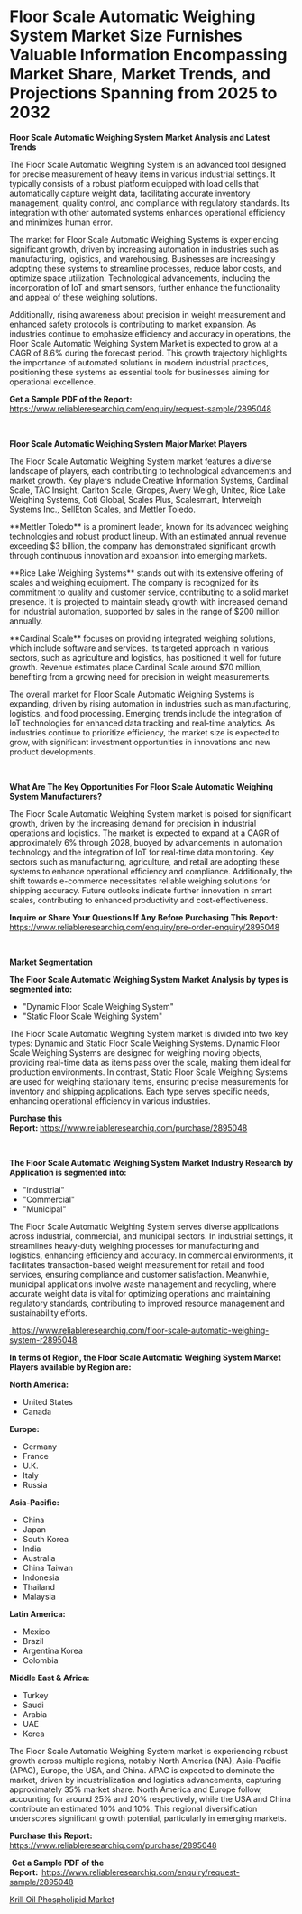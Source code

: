 <p><h1>Floor Scale Automatic Weighing System Market Size Furnishes Valuable Information Encompassing Market Share, Market Trends, and Projections Spanning from 2025 to 2032</h1></p><p><strong>Floor Scale Automatic Weighing System Market Analysis and Latest Trends</strong></p>
<p><p>The Floor Scale Automatic Weighing System is an advanced tool designed for precise measurement of heavy items in various industrial settings. It typically consists of a robust platform equipped with load cells that automatically capture weight data, facilitating accurate inventory management, quality control, and compliance with regulatory standards. Its integration with other automated systems enhances operational efficiency and minimizes human error.</p><p>The market for Floor Scale Automatic Weighing Systems is experiencing significant growth, driven by increasing automation in industries such as manufacturing, logistics, and warehousing. Businesses are increasingly adopting these systems to streamline processes, reduce labor costs, and optimize space utilization. Technological advancements, including the incorporation of IoT and smart sensors, further enhance the functionality and appeal of these weighing solutions.</p><p>Additionally, rising awareness about precision in weight measurement and enhanced safety protocols is contributing to market expansion. As industries continue to emphasize efficiency and accuracy in operations, the Floor Scale Automatic Weighing System Market is expected to grow at a CAGR of 8.6% during the forecast period. This growth trajectory highlights the importance of automated solutions in modern industrial practices, positioning these systems as essential tools for businesses aiming for operational excellence.</p></p>
<p><strong>Get a Sample PDF of the Report:&nbsp;</strong> <a href="https://www.reliableresearchiq.com/enquiry/request-sample/2895048?utm_campaign=3444&utm_medium=2&utm_source=Github&utm_content=ia&utm_term=15032025&utm_id=floor-scale-automatic-weighing-system">https://www.reliableresearchiq.com/enquiry/request-sample/2895048</a></p>
<p>&nbsp;</p>
<p><strong>Floor Scale Automatic Weighing System Major Market Players</strong></p>
<p><p>The Floor Scale Automatic Weighing System market features a diverse landscape of players, each contributing to technological advancements and market growth. Key players include Creative Information Systems, Cardinal Scale, TAC Insight, Carlton Scale, Giropes, Avery Weigh, Unitec, Rice Lake Weighing Systems, Coti Global, Scales Plus, Scalesmart, Interweigh Systems Inc., SellEton Scales, and Mettler Toledo.</p><p>**Mettler Toledo** is a prominent leader, known for its advanced weighing technologies and robust product lineup. With an estimated annual revenue exceeding $3 billion, the company has demonstrated significant growth through continuous innovation and expansion into emerging markets.</p><p>**Rice Lake Weighing Systems** stands out with its extensive offering of scales and weighing equipment. The company is recognized for its commitment to quality and customer service, contributing to a solid market presence. It is projected to maintain steady growth with increased demand for industrial automation, supported by sales in the range of $200 million annually.</p><p>**Cardinal Scale** focuses on providing integrated weighing solutions, which include software and services. Its targeted approach in various sectors, such as agriculture and logistics, has positioned it well for future growth. Revenue estimates place Cardinal Scale around $70 million, benefiting from a growing need for precision in weight measurements.</p><p>The overall market for Floor Scale Automatic Weighing Systems is expanding, driven by rising automation in industries such as manufacturing, logistics, and food processing. Emerging trends include the integration of IoT technologies for enhanced data tracking and real-time analytics. As industries continue to prioritize efficiency, the market size is expected to grow, with significant investment opportunities in innovations and new product developments.</p></p>
<p>&nbsp;</p>
<p><strong>What Are The Key Opportunities For Floor Scale Automatic Weighing System Manufacturers?</strong></p>
<p><p>The Floor Scale Automatic Weighing System market is poised for significant growth, driven by the increasing demand for precision in industrial operations and logistics. The market is expected to expand at a CAGR of approximately 6% through 2028, buoyed by advancements in automation technology and the integration of IoT for real-time data monitoring. Key sectors such as manufacturing, agriculture, and retail are adopting these systems to enhance operational efficiency and compliance. Additionally, the shift towards e-commerce necessitates reliable weighing solutions for shipping accuracy. Future outlooks indicate further innovation in smart scales, contributing to enhanced productivity and cost-effectiveness.</p></p>
<p><strong>Inquire or Share Your Questions If Any Before Purchasing This Report:</strong> <a href="https://www.reliableresearchiq.com/enquiry/pre-order-enquiry/2895048?utm_campaign=3444&utm_medium=2&utm_source=Github&utm_content=ia&utm_term=15032025&utm_id=floor-scale-automatic-weighing-system">https://www.reliableresearchiq.com/enquiry/pre-order-enquiry/2895048</a></p>
<p>&nbsp;</p>
<p><strong>Market Segmentation</strong></p>
<p><strong>The Floor Scale Automatic Weighing System Market Analysis by types is segmented into:</strong></p>
<p><ul><li>"Dynamic Floor Scale Weighing System"</li><li>"Static Floor Scale Weighing System"</li></ul></p>
<p><p>The Floor Scale Automatic Weighing System market is divided into two key types: Dynamic and Static Floor Scale Weighing Systems. Dynamic Floor Scale Weighing Systems are designed for weighing moving objects, providing real-time data as items pass over the scale, making them ideal for production environments. In contrast, Static Floor Scale Weighing Systems are used for weighing stationary items, ensuring precise measurements for inventory and shipping applications. Each type serves specific needs, enhancing operational efficiency in various industries.</p></p>
<p><strong>Purchase this Report:&nbsp;</strong><a href="https://www.reliableresearchiq.com/purchase/2895048?utm_campaign=3444&utm_medium=2&utm_source=Github&utm_content=ia&utm_term=15032025&utm_id=floor-scale-automatic-weighing-system">https://www.reliableresearchiq.com/purchase/2895048</a></p>
<p>&nbsp;</p>
<p><strong>The Floor Scale Automatic Weighing System Market Industry Research by Application is segmented into:</strong></p>
<p><ul><li>"Industrial"</li><li>"Commercial"</li><li>"Municipal"</li></ul></p>
<p><p>The Floor Scale Automatic Weighing System serves diverse applications across industrial, commercial, and municipal sectors. In industrial settings, it streamlines heavy-duty weighing processes for manufacturing and logistics, enhancing efficiency and accuracy. In commercial environments, it facilitates transaction-based weight measurement for retail and food services, ensuring compliance and customer satisfaction. Meanwhile, municipal applications involve waste management and recycling, where accurate weight data is vital for optimizing operations and maintaining regulatory standards, contributing to improved resource management and sustainability efforts.</p></p>
<p><a href="https://www.reliableresearchiq.com/floor-scale-automatic-weighing-system-r2895048?utm_campaign=3444&utm_medium=2&utm_source=Github&utm_content=ia&utm_term=15032025&utm_id=floor-scale-automatic-weighing-system">&nbsp;https://www.reliableresearchiq.com/floor-scale-automatic-weighing-system-r2895048</a></p>
<p><strong>In terms of Region, the Floor Scale Automatic Weighing System Market Players available by Region are:</strong></p>
<p>
    <p> <strong> North America: </strong>
        <ul>
            <li>United States</li>
            <li>Canada</li>
        </ul>
        </p> 
    <p> <strong> Europe: </strong>
        <ul>
            <li>Germany</li>
            <li>France</li>
            <li>U.K.</li>
            <li>Italy</li>
            <li>Russia</li>
        </ul>
        </p> 
    <p> <strong> Asia-Pacific: </strong>
        <ul>
            <li>China</li>
            <li>Japan</li>
            <li>South Korea</li>
            <li>India</li>
            <li>Australia</li>
            <li>China Taiwan</li>
            <li>Indonesia</li>
            <li>Thailand</li>
            <li>Malaysia</li>
        </ul>
        </p> 
    <p> <strong> Latin America: </strong>
        <ul>
            <li>Mexico</li>
            <li>Brazil</li>
            <li>Argentina Korea</li>
            <li>Colombia</li>
        </ul>
        </p> 
    <p> <strong> Middle East & Africa: </strong>
        <ul>
            <li>Turkey</li>
            <li>Saudi</li>
            <li>Arabia</li>
            <li>UAE</li>
            <li>Korea</li>
        </ul>
    </p>
    </p>
<p><p>The Floor Scale Automatic Weighing System market is experiencing robust growth across multiple regions, notably North America (NA), Asia-Pacific (APAC), Europe, the USA, and China. APAC is expected to dominate the market, driven by industrialization and logistics advancements, capturing approximately 35% market share. North America and Europe follow, accounting for around 25% and 20% respectively, while the USA and China contribute an estimated 10% and 10%. This regional diversification underscores significant growth potential, particularly in emerging markets.</p></p>
<p><strong>Purchase this Report: </strong><a href="https://www.reliableresearchiq.com/purchase/2895048?utm_campaign=3444&utm_medium=2&utm_source=Github&utm_content=ia&utm_term=15032025&utm_id=floor-scale-automatic-weighing-system">https://www.reliableresearchiq.com/purchase/2895048</a></p>
<p>&nbsp;<strong>Get a Sample PDF of the Report:&nbsp;&nbsp;</strong><a href="https://www.reliableresearchiq.com/enquiry/request-sample/2895048?utm_campaign=3444&utm_medium=2&utm_source=Github&utm_content=ia&utm_term=15032025&utm_id=floor-scale-automatic-weighing-system">https://www.reliableresearchiq.com/enquiry/request-sample/2895048</a></p>
<p><strong></strong></p>
<p><p><a href="https://github.com/popoialraih3/Market-Research-Report-List-1/blob/main/krill-oil-phospholipid-market.md?utm_campaign=3444&utm_medium=2&utm_source=Github&utm_content=ia&utm_term=15032025&utm_id=floor-scale-automatic-weighing-system">Krill Oil Phospholipid Market</a></p></p>